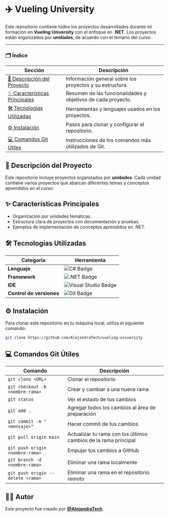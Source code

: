# ✈️ Vueling University

Este repositorio contiene todos los proyectos desarrollados durante mi formación en **Vueling University** con el enfoque en **.NET**. Los proyectos están organizados por **unidades**, de acuerdo con el temario del curso.

---

### 🗂️ Índice

| Sección                                      | Descripción                                                                 |
|----------------------------------------------|-----------------------------------------------------------------------------|
| [📄 Descripción del Proyecto](#descripción-del-proyecto) | Información general sobre los proyectos y su estructura.                   |
| [✨ Características Principales](#características-principales) | Resumen de las funcionalidades y objetivos de cada proyecto.                |
| [🛠️ Tecnologías Utilizadas](#tecnologías-utilizadas) | Herramientas y lenguajes usados en los proyectos.                          |
| [⚙️ Instalación](#instalación)              | Pasos para clonar y configurar el repositorio.                             |
| [💻 Comandos Git Útiles](#uso)                              | Instrucciones de los comandos más útilizados de Git.                           |

## 📄 Descripción del Proyecto

Este repositorio incluye proyectos organizados por **unidades**. Cada unidad contiene varios proyectos que abarcan diferentes temas y conceptos aprendidos en el curso.

## ✨ Características Principales

- Organización por unidades temáticas.
- Estructura clara de proyectos con documentación y pruebas.
- Ejemplos de implementación de conceptos aprendidos en .NET.

## 🛠️ Tecnologías Utilizadas

| Categoría            | Herramienta                                                                 |
|----------------------|-----------------------------------------------------------------------------|
| **Lenguaje**         | <img src="https://img.shields.io/badge/c%23-%23239120.svg?style=for-thebadge&logo=csharp&logoColor=white" alt="C# Badge"/>                              |
| **Framework**        | <img src="https://img.shields.io/badge/.NET-%2300BFAE.svg?style=for-thebadge&logo=.net&logoColor=white" alt=".NET Badge"/>                           |
| **IDE**              | <img src="https://img.shields.io/badge/Visual%20Studio-%235C2D91.svg?style=for-thebadge&logo=visualstudio&logoColor=white" alt="Visual Studio Badge"/> |
| **Control de versiones** | <img src="https://img.shields.io/badge/Git-%23F05032.svg?style=for-thebadge&logo=git&logoColor=white" alt="Git Badge"/>                               |

## ⚙️ Instalación

Para clonar este repositorio en tu máquina local, utiliza el siguiente comando:

```bash
git clone https://github.com/AlejandraTech/vueling-university
```

## 💻 Comandos Git Útiles

| Comando                            | Descripción                                                  |
|------------------------------------|--------------------------------------------------------------|
| `git clone <URL>`                  | Clonar el repositorio                                        |
| `git checkout -b <nombre-rama>`    | Crear y cambiar a una nueva rama                             |
| `git status`                       | Ver el estado de tus cambios                                 |
| `git add .`                        | Agregar todos los cambios al área de preparación             |
| `git commit -m "<mensaje>"`        | Hacer commit de tus cambios                                  |
| `git pull origin main`             | Actualizar tu rama con los últimos cambios de la rama principal |
| `git push origin <nombre-rama>`    | Empujar tus cambios a GitHub                                 |
| `git branch -d <nombre-rama>`      | Eliminar una rama localmente                                 |
| `git push origin --delete <rama>`  | Eliminar una rama en el repositorio remoto                   |

## 👩‍💻 Autor

Este proyecto fue creado por [**@AlejandraTech**](https://github.com/AlejandraTech).

